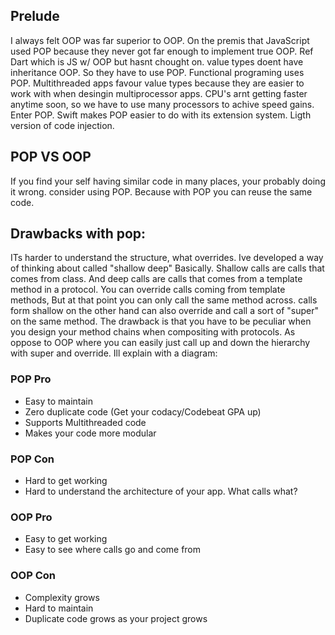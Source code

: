## Prelude
I always felt OOP was far superior to OOP. On the premis that JavaScript used POP because they never got far enough to implement true OOP. Ref Dart which is JS w/ OOP but hasnt chought on. value types doent have inheritance OOP. So they have to use POP. Functional programing uses POP. Multithreaded apps favour value types because they are easier to work with when desingin multiprocessor apps. CPU's arnt getting faster anytime soon, so we have to use many processors to achive speed gains. Enter POP. Swift makes POP easier to do with its extension system. Ligth version of code injection. 

## POP VS OOP
If you find your self having similar code in many places, your probably doing it wrong. consider using POP. Because with POP you can reuse the same code. 

## Drawbacks with pop:
ITs harder to understand the structure, what overrides. Ive developed a way of thinking about called "shallow deep" Basically. Shallow calls are calls that comes from class. And deep calls are calls that comes from a template method in a protocol. You can override calls coming from template methods, But at that point you can only call the same method across. calls form shallow on the other hand can also override and call a sort of "super" on the same method. The drawback is that you have to be peculiar when you design your method chains when compositing with protocols. As oppose to OOP where you can easily just call up and down the hierarchy with super and override. Ill explain with a diagram:



### POP Pro
- Easy to maintain
- Zero duplicate code (Get your codacy/Codebeat GPA up)
- Supports Multithreaded code
- Makes your code more modular

### POP Con
- Hard to get working
- Hard to understand the architecture of your app. What calls what?

### OOP Pro
- Easy to get working
- Easy to see where calls go and come from

### OOP Con
- Complexity grows
- Hard to maintain
- Duplicate code grows as your project grows